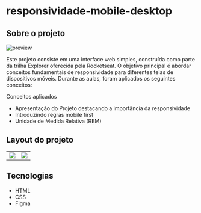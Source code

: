 # responsividade-mobile-desktop

## Sobre o projeto
![preview](.images/preview.png)

Este projeto consiste em uma interface web simples, construída como parte da trilha Explorer oferecida pela Rocketseat.
O objetivo principal é abordar conceitos fundamentais de responsividade para diferentes telas de dispositivos móveis.
Durante as aulas, foram aplicados os seguintes conceitos:


Conceitos aplicados
* Apresentação do Projeto destacando a importância da responsividade
* Introduzindo regras mobile first
* Unidade de Medida Relativa (REM)

## Layout do projeto
<table>
  <tr>
    <td><img src=".images/desktop.png"></td>
    <td><img src=".images/mobile.png"></td>
  </tr>
</table>


## Tecnologias
- HTML
- CSS
- Figma
